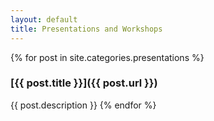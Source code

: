 ```yaml
---
layout: default
title: Presentations and Workshops
---
```


{% for post in site.categories.presentations %}
### [{{ post.title }}]({{ post.url }})
{{ post.description }}
{% endfor %}
